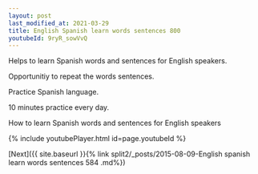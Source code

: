 ```yaml
---
layout: post
last_modified_at: 2021-03-29
title: English Spanish learn words sentences 800 
youtubeId: 9ryR_sowVvQ
---
```

 
 
Helps to learn Spanish words and sentences for English speakers.

Opportunitiy to repeat the words sentences. 

Practice Spanish language. 
 
10 minutes practice every day. 
 
How to learn Spanish words and sentences for English speakers 
 
{% include youtubePlayer.html id=page.youtubeId %}
 
 
[Next]({{ site.baseurl }}{% link  split2/_posts/2015-08-09-English spanish learn words sentences 584 .md%})
 
